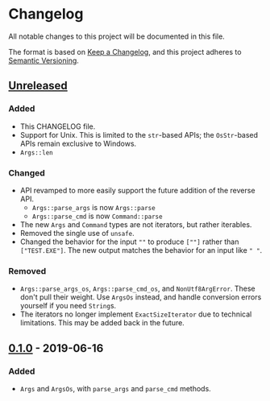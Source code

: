 # Changelog
All notable changes to this project will be documented in this file.

The format is based on [Keep a Changelog](https://keepachangelog.com/en/1.0.0/),
and this project adheres to [Semantic Versioning](https://semver.org/spec/v2.0.0.html).

## [Unreleased]
### Added
- This CHANGELOG file.
- Support for Unix.  This is limited to the `str`-based APIs;
  the `OsStr`-based APIs remain exclusive to Windows.
- `Args::len`

### Changed
- API revamped to more easily support the future addition of the reverse API.
  * `Args::parse_args` is now `Args::parse`
  * `Args::parse_cmd` is now `Command::parse`
- The new `Args` and `Command` types are not iterators, but rather iterables.
- Removed the single use of `unsafe`.
- Changed the behavior for the input `""` to produce `[""]` rather than
  `["TEST.EXE"]`. The new output matches the behavior for an input like `" "`.

### Removed
- `Args::parse_args_os`, `Args::parse_cmd_os`, and `NonUtf8ArgError`.
  These don't pull their weight. Use `ArgsOs` instead, and handle conversion
  errors yourself if you need `String`s.
- The iterators no longer implement `ExactSizeIterator` due to technical
  limitations.  This may be added back in the future.

## [0.1.0] - 2019-06-16
### Added
- `Args` and `ArgsOs`, with `parse_args` and `parse_cmd` methods.

[Unreleased]: https://github.com/ExpHP/windows-args/compare/v0.1.0...HEAD
[0.1.0]: https://github.com/ExpHP/windows-args/releases/tag/v0.1.0

